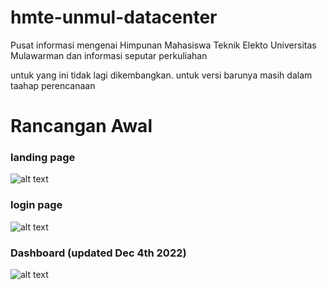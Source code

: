 # hmte-unmul-datacenter
Pusat informasi mengenai Himpunan Mahasiswa Teknik Elekto Universitas Mulawarman dan informasi seputar perkuliahan

untuk yang ini tidak lagi dikembangkan. 
untuk versi barunya masih dalam taahap perencanaan

# Rancangan Awal
### landing page
![alt text](https://i.postimg.cc/fzwV535g/Beranda-cr.png)

### login page
![alt text](https://i.postimg.cc/JhK4SqKY/Login.png)

### Dashboard (updated Dec 4th 2022)
![alt text](https://i.postimg.cc/zvdL9pb2/Dashboard.png)
